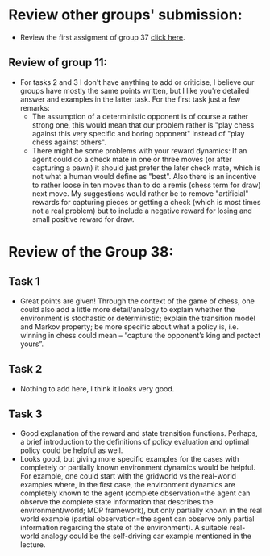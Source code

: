 # Review other groups' submission:
- Review the first assigment of group 37 [click here](https://docs.google.com/document/d/1zavPsYhRTxLldvB2dgnKQT_ywEHMgTMvbyESneLcljM/edit?usp=sharing).

## Review of group 11:

- For tasks 2 and 3 I don't have anything to add or criticise, I believe our groups have mostly the same points written, but I like you're detailed answer and examples in the latter task. For the first task just a few remarks:
  - The assumption of a deterministic opponent is of course a rather strong one, this would mean that our problem rather is "play chess against this very specific and boring opponent" instead of "play chess against others".
  - There might be some problems with your reward dynamics: If an agent could do a check mate in one or three moves (or after capturing a pawn) it should just prefer the later check mate, which is not what a human would define as "best". Also there is an incentive to rather loose in ten moves than to do a remis (chess term for draw) next move. My suggestions would rather be to remove "artificial" rewards for capturing pieces or getting a check (which is most times not a real problem) but to include a negative reward for losing and small positive reward for draw.


# Review of the Group 38:

## Task 1

- Great points are given! Through the context of the game of chess, one could also add a little more detail/analogy to explain whether the environment is stochastic or deterministic; explain the transition model and Markov property; be more specific about what a policy is, i.e. winning in chess could mean – “capture the opponent’s king and protect yours”. 

## Task 2

- Nothing to add here, I think it looks very good.  

## Task 3

- Good explanation of the reward and state transition functions. Perhaps, a brief introduction to the definitions of policy evaluation and optimal policy could be helpful as well. 
- Looks good, but giving more specific examples for the cases with completely or partially known environment dynamics would be helpful. For example, one could start with the gridworld vs the real-world examples where, in the first case, the environment dynamics are completely known to the agent (complete observation=the agent can observe the complete state information that describes the environment/world; MDP framework), but only partially known in the real world example (partial observation=the agent can observe only partial information regarding the state of the environment). A suitable real-world analogy could be the self-driving car example mentioned in the lecture.
